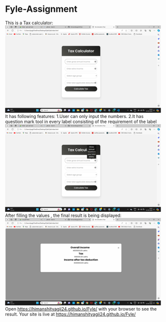 # Fyle-Assignment
This is a Tax calculator:
<img src = "main page.png">
It has following features:
1.User can only input the numbers.
2.It has question mark tool in every label consisting of the requirement of the label
<img src = "question mark.png">
After filling the values , the final result is being displayed:
<img src = "result modal.png">
Open https://himanshityagii24.github.io/Fyle/ with your browser to see the result.
Your site is live at https://himanshityagii24.github.io/Fyle/